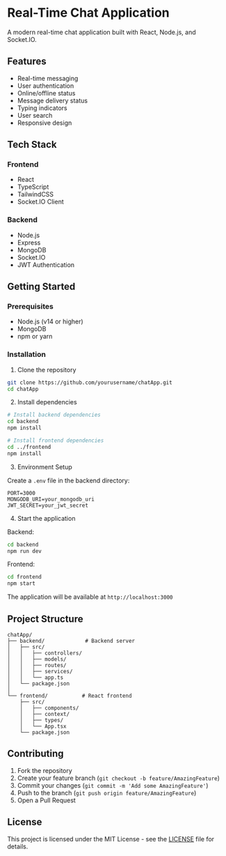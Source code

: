 # Real-Time Chat Application

A modern real-time chat application built with React, Node.js, and Socket.IO.

## Features

- Real-time messaging
- User authentication
- Online/offline status
- Message delivery status
- Typing indicators
- User search
- Responsive design

## Tech Stack

### Frontend
- React
- TypeScript
- TailwindCSS
- Socket.IO Client

### Backend
- Node.js
- Express
- MongoDB
- Socket.IO
- JWT Authentication

## Getting Started

### Prerequisites

- Node.js (v14 or higher)
- MongoDB
- npm or yarn

### Installation

1. Clone the repository
```bash
git clone https://github.com/yourusername/chatApp.git
cd chatApp
```

2. Install dependencies
```bash
# Install backend dependencies
cd backend
npm install

# Install frontend dependencies
cd ../frontend
npm install
```

3. Environment Setup

Create a `.env` file in the backend directory:
```env
PORT=3000
MONGODB_URI=your_mongodb_uri
JWT_SECRET=your_jwt_secret
```

4. Start the application

Backend:
```bash
cd backend
npm run dev
```

Frontend:
```bash
cd frontend
npm start
```

The application will be available at `http://localhost:3000`

## Project Structure

```
chatApp/
├── backend/             # Backend server
│   ├── src/
│   │   ├── controllers/
│   │   ├── models/
│   │   ├── routes/
│   │   ├── services/
│   │   └── app.ts
│   └── package.json
│
└── frontend/           # React frontend
    ├── src/
    │   ├── components/
    │   ├── context/
    │   ├── types/
    │   └── App.tsx
    └── package.json
```

## Contributing

1. Fork the repository
2. Create your feature branch (`git checkout -b feature/AmazingFeature`)
3. Commit your changes (`git commit -m 'Add some AmazingFeature'`)
4. Push to the branch (`git push origin feature/AmazingFeature`)
5. Open a Pull Request

## License

This project is licensed under the MIT License - see the [LICENSE](LICENSE) file for details. 